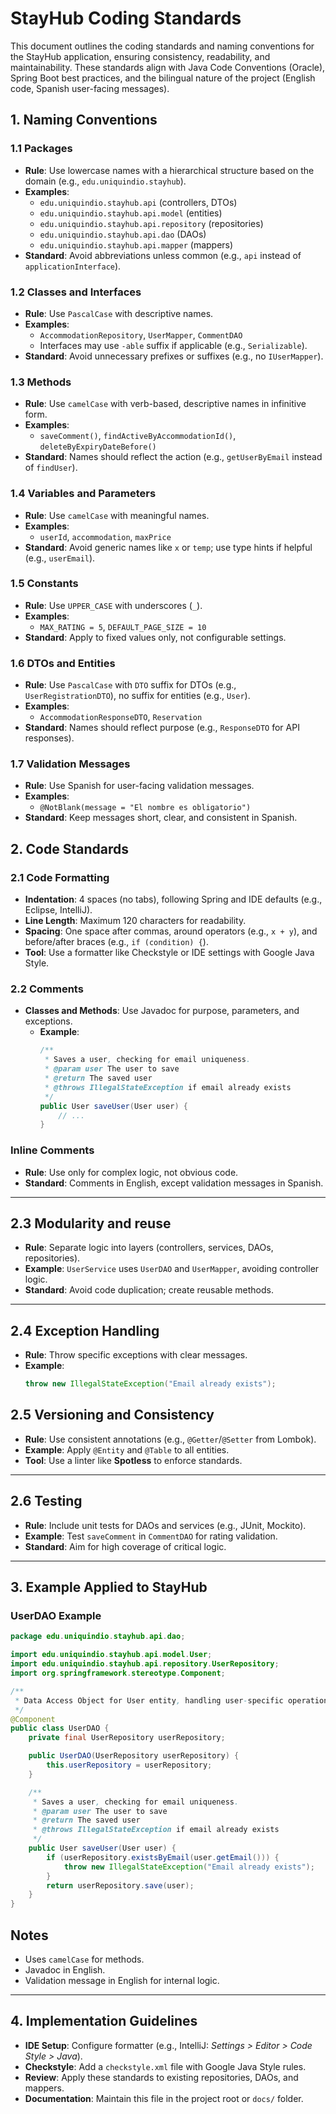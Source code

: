 # StayHub Coding Standards

This document outlines the coding standards and naming conventions for the StayHub application, ensuring consistency, readability, and maintainability. These standards align with Java Code Conventions (Oracle), Spring Boot best practices, and the bilingual nature of the project (English code, Spanish user-facing messages).

## 1. Naming Conventions

### 1.1 Packages
- **Rule**: Use lowercase names with a hierarchical structure based on the domain (e.g., `edu.uniquindio.stayhub`).
- **Examples**:
    - `edu.uniquindio.stayhub.api` (controllers, DTOs)
    - `edu.uniquindio.stayhub.api.model` (entities)
    - `edu.uniquindio.stayhub.api.repository` (repositories)
    - `edu.uniquindio.stayhub.api.dao` (DAOs)
    - `edu.uniquindio.stayhub.api.mapper` (mappers)
- **Standard**: Avoid abbreviations unless common (e.g., `api` instead of `applicationInterface`).

### 1.2 Classes and Interfaces
- **Rule**: Use `PascalCase` with descriptive names.
- **Examples**:
    - `AccommodationRepository`, `UserMapper`, `CommentDAO`
    - Interfaces may use `-able` suffix if applicable (e.g., `Serializable`).
- **Standard**: Avoid unnecessary prefixes or suffixes (e.g., no `IUserMapper`).

### 1.3 Methods
- **Rule**: Use `camelCase` with verb-based, descriptive names in infinitive form.
- **Examples**:
    - `saveComment()`, `findActiveByAccommodationId()`, `deleteByExpiryDateBefore()`
- **Standard**: Names should reflect the action (e.g., `getUserByEmail` instead of `findUser`).

### 1.4 Variables and Parameters
- **Rule**: Use `camelCase` with meaningful names.
- **Examples**:
    - `userId`, `accommodation`, `maxPrice`
- **Standard**: Avoid generic names like `x` or `temp`; use type hints if helpful (e.g., `userEmail`).

### 1.5 Constants
- **Rule**: Use `UPPER_CASE` with underscores (`_`).
- **Examples**:
    - `MAX_RATING = 5`, `DEFAULT_PAGE_SIZE = 10`
- **Standard**: Apply to fixed values only, not configurable settings.

### 1.6 DTOs and Entities
- **Rule**: Use `PascalCase` with `DTO` suffix for DTOs (e.g., `UserRegistrationDTO`), no suffix for entities (e.g., `User`).
- **Examples**:
    - `AccommodationResponseDTO`, `Reservation`
- **Standard**: Names should reflect purpose (e.g., `ResponseDTO` for API responses).

### 1.7 Validation Messages
- **Rule**: Use Spanish for user-facing validation messages.
- **Examples**:
    - `@NotBlank(message = "El nombre es obligatorio")`
- **Standard**: Keep messages short, clear, and consistent in Spanish.

## 2. Code Standards

### 2.1 Code Formatting
- **Indentation**: 4 spaces (no tabs), following Spring and IDE defaults (e.g., Eclipse, IntelliJ).
- **Line Length**: Maximum 120 characters for readability.
- **Spacing**: One space after commas, around operators (e.g., `x + y`), and before/after braces (e.g., `if (condition) {`).
- **Tool**: Use a formatter like Checkstyle or IDE settings with Google Java Style.

### 2.2 Comments
- **Classes and Methods**: Use Javadoc for purpose, parameters, and exceptions.
    - **Example**:
      ```java
      /**
       * Saves a user, checking for email uniqueness.
       * @param user The user to save
       * @return The saved user
       * @throws IllegalStateException if email already exists
       */
      public User saveUser(User user) {
          // ...
      }
      ```  
### Inline Comments
- **Rule**: Use only for complex logic, not obvious code.
- **Standard**: Comments in English, except validation messages in Spanish.

---

## 2.3 Modularity and reuse
- **Rule**: Separate logic into layers (controllers, services, DAOs, repositories).
- **Example**: `UserService` uses `UserDAO` and `UserMapper`, avoiding controller logic.
- **Standard**: Avoid code duplication; create reusable methods.

---

## 2.4 Exception Handling
- **Rule**: Throw specific exceptions with clear messages.
- **Example**:
  ```java
  throw new IllegalStateException("Email already exists");
  ```

## 2.5 Versioning and Consistency
- **Rule**: Use consistent annotations (e.g., `@Getter`/`@Setter` from Lombok).
- **Example**: Apply `@Entity` and `@Table` to all entities.
- **Tool**: Use a linter like **Spotless** to enforce standards.

---

## 2.6 Testing
- **Rule**: Include unit tests for DAOs and services (e.g., JUnit, Mockito).
- **Example**: Test `saveComment` in `CommentDAO` for rating validation.
- **Standard**: Aim for high coverage of critical logic.

---

## 3. Example Applied to StayHub

### UserDAO Example
```java
package edu.uniquindio.stayhub.api.dao;

import edu.uniquindio.stayhub.api.model.User;
import edu.uniquindio.stayhub.api.repository.UserRepository;
import org.springframework.stereotype.Component;

/**
 * Data Access Object for User entity, handling user-specific operations.
 */
@Component
public class UserDAO {
    private final UserRepository userRepository;

    public UserDAO(UserRepository userRepository) {
        this.userRepository = userRepository;
    }

    /**
     * Saves a user, checking for email uniqueness.
     * @param user The user to save
     * @return The saved user
     * @throws IllegalStateException if email already exists
     */
    public User saveUser(User user) {
        if (userRepository.existsByEmail(user.getEmail())) {
            throw new IllegalStateException("Email already exists");
        }
        return userRepository.save(user);
    }
}
```
## Notes
- Uses `camelCase` for methods.
- Javadoc in English.
- Validation message in English for internal logic.

---

## 4. Implementation Guidelines
- **IDE Setup**: Configure formatter (e.g., IntelliJ: *Settings > Editor > Code Style > Java*).
- **Checkstyle**: Add a `checkstyle.xml` file with Google Java Style rules.
- **Review**: Apply these standards to existing repositories, DAOs, and mappers.
- **Documentation**: Maintain this file in the project root or `docs/` folder.  
